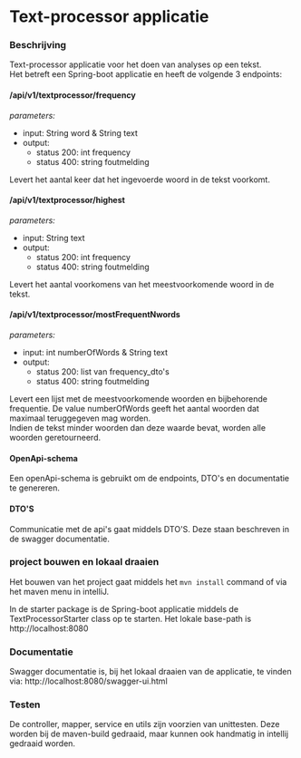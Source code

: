 # Text-processor applicatie

### Beschrijving
Text-processor applicatie voor het doen van analyses op een tekst.<br />
Het betreft een Spring-boot applicatie en heeft de volgende 3 endpoints:

#### /api/v1/textprocessor/frequency
_parameters:_
* input: String word & String text
* output:
    * status 200: int frequency
    * status 400: string foutmelding

Levert het aantal keer dat het ingevoerde woord in de tekst voorkomt.

#### /api/v1/textprocessor/highest
_parameters:_
* input: String text
* output: 
  * status 200: int frequency
  * status 400: string foutmelding

Levert het aantal voorkomens van het meestvoorkomende woord in de tekst.

#### /api/v1/textprocessor/mostFrequentNwords
_parameters:_
* input: int numberOfWords & String text
* output: 
  * status 200: list van frequency_dto's 
  * status 400: string foutmelding

Levert een lijst met de meestvoorkomende woorden en bijbehorende frequentie. De value numberOfWords geeft het aantal woorden dat maximaal teruggegeven mag worden. <br />
Indien de tekst minder woorden dan deze waarde bevat, worden alle woorden geretourneerd.

#### OpenApi-schema
Een openApi-schema is gebruikt om de endpoints, DTO's en documentatie te genereren.  

#### DTO'S
Communicatie met de api's gaat middels DTO'S. Deze staan beschreven in de swagger documentatie.

### project bouwen en lokaal draaien
Het bouwen van het project gaat middels het `mvn install` command of via het maven menu in intelliJ.

In de starter package is de Spring-boot applicatie middels de TextProcessorStarter class op te starten.
Het lokale base-path is http://localhost:8080

### Documentatie
Swagger documentatie is, bij het lokaal draaien van de applicatie, te vinden via: http://localhost:8080/swagger-ui.html

### Testen
De controller, mapper, service en utils zijn voorzien  van unittesten. Deze worden bij de maven-build gedraaid, maar kunnen ook handmatig in intellij gedraaid worden.
